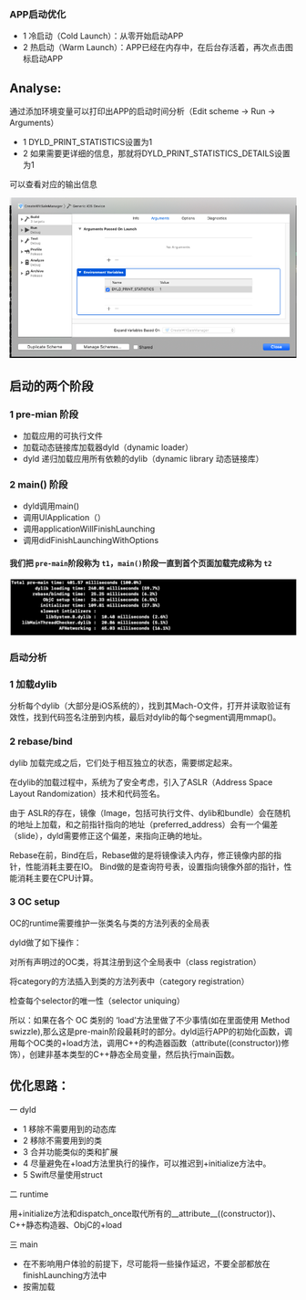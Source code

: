 ### APP启动优化

* 1 冷启动（Cold Launch）：从零开始启动APP
* 2 热启动（Warm Launch）：APP已经在内存中，在后台存活着，再次点击图标启动APP  



## Analyse:

通过添加环境变量可以打印出APP的启动时间分析（Edit scheme -> Run -> Arguments）

* 1 DYLD_PRINT_STATISTICS设置为1
* 2 如果需要更详细的信息，那就将DYLD_PRINT_STATISTICS_DETAILS设置为1

可以查看对应的输出信息

![avatar](https://github.com/AlexanderYeah/ATKeepStudyWorkSpace/blob/master/img_source/App%E5%90%AF%E5%8A%A8%E4%BC%98%E5%8C%961.png)
 

### 

## 启动的两个阶段

### 1 pre-mian 阶段

*  加载应用的可执行文件
* 加载动态链接库加载器dyld（dynamic loader）
* dyld 递归加载应用所有依赖的dylib（dynamic library 动态链接库）

### 2 main() 阶段

* dyld调用main() 
* 调用UIApplication（）
* 调用applicationWillFinishLaunching
* 调用didFinishLaunchingWithOptions

#### 我们把 `pre-main`阶段称为 `t1`，`main()`阶段一直到**首个页面加载完成**称为 `t2`

![avatar](https://github.com/AlexanderYeah/ATKeepStudyWorkSpace/blob/master/img_source/App%E5%90%AF%E5%8A%A8%E4%BC%98%E5%8C%962.png)
 

### 启动分析

### 1 加载dylib

分析每个dylib（大部分是iOS系统的），找到其Mach-O文件，打开并读取验证有效性，找到代码签名注册到内核，最后对dylib的每个segment调用mmap()。

### 2  rebase/bind 

dylib 加载完成之后，它们处于相互独立的状态，需要绑定起来。

在dylib的加载过程中，系统为了安全考虑，引入了ASLR（Address Space Layout Randomization）技术和代码签名。

由于 ASLR的存在，镜像（Image，包括可执行文件、dylib和bundle）会在随机的地址上加载，和之前指针指向的地址（preferred_address）会有一个偏差（slide），dyld需要修正这个偏差，来指向正确的地址。 

Rebase在前，Bind在后，Rebase做的是将镜像读入内存，修正镜像内部的指针，性能消耗主要在IO。 Bind做的是查询符号表，设置指向镜像外部的指针，性能消耗主要在CPU计算。



### 3 OC setup

OC的runtime需要维护一张类名与类的方法列表的全局表

dyld做了如下操作：

对所有声明过的OC类，将其注册到这个全局表中（class registration）

将category的方法插入到类的方法列表中（category registration）

检查每个selector的唯一性（selector uniquing）



所以：如果在各个 OC 类别的 ‘load’方法里做了不少事情(如在里面使用 Method swizzle),那么这是pre-main阶段最耗时的部分。dyld运行APP的初始化函数，调用每个OC类的+load方法，调用C++的构造器函数（attribute((constructor))修饰），创建非基本类型的C++静态全局变量，然后执行main函数。



## 优化思路：

一  dyld

* 1 移除不需要用到的动态库
* 2 移除不需要用到的类
* 3 合并功能类似的类和扩展
* 4 尽量避免在+load方法里执行的操作，可以推迟到+initialize方法中。
* 5 Swift尽量使用struct

二  runtime

用+initialize方法和dispatch_once取代所有的__attribute__((constructor))、C++静态构造器、ObjC的+load



三  main 

- 在不影响用户体验的前提下，尽可能将一些操作延迟，不要全部都放在finishLaunching方法中
- 按需加载





 















